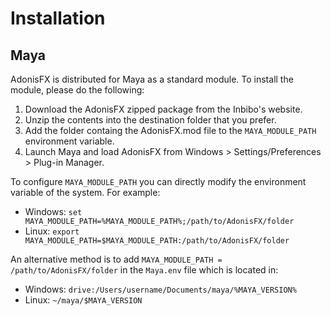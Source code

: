 # Installation

## Maya

AdonisFX is distributed for Maya as a standard module. To install the module, please do the following:

1. Download the AdonisFX zipped package from the Inbibo's website.
2. Unzip the contents into the destination folder that you prefer.
3. Add the folder containg the AdonisFX.mod file to the `MAYA_MODULE_PATH` environment variable.
4. Launch Maya and load AdonisFX from Windows > Settings/Preferences > Plug-in Manager.

To configure `MAYA_MODULE_PATH` you can directly modify the environment variable of the system. For example:

- Windows: `set MAYA_MODULE_PATH=%MAYA_MODULE_PATH%;/path/to/AdonisFX/folder`
- Linux: `export MAYA_MODULE_PATH=$MAYA_MODULE_PATH:/path/to/AdonisFX/folder`

An alternative method is to add `MAYA_MODULE_PATH = /path/to/AdonisFX/folder` in the `Maya.env` file which is located in:

- Windows: `drive:/Users/username/Documents/maya/%MAYA_VERSION%`
- Linux: `~/maya/$MAYA_VERSION`

<!--
## Houdini

AdonisFX is distributed for Houdini as a standard package. To install the package, please do the following:

1. Download the AdonisFX zipped package from the Inbibo's website [TODO: #2 add link].
2. Unzip the contents into the destination folder that you prefer.
3. Add folder containg the AdonisFX.json file to the `HOUDINI_PACKAGE_DIR` environment variable.

The `HOUDINI_PACKAGE_DIR` must be set in your environemnt. For example:

- Windows: `set HOUDINI_PACKAGE_DIR=%HOUDINI_PACKAGE_DIR%;/path/to/AdonisFX/folder`
- Linux: `export HOUDINI_PACKAGE_DIR=$HOUDINI_PACKAGE_DIR:/path/to/AdonisFX/folder`
-->